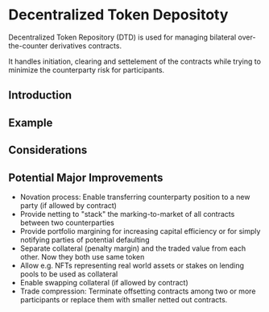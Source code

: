 # Decentralized Token Depositoty

Decentralized Token Repository (DTD) is used for managing bilateral over-the-counter derivatives contracts.

It handles initiation, clearing and settelement of the contracts while trying to minimize the counterparty risk for participants.

## Introduction

## Example

## Considerations

## Potential Major Improvements

* Novation process: Enable transferring counterparty position to a new party (if allowed by contract)
* Provide netting to "stack" the marking-to-market of all contracts between two counterparties
* Provide portfolio margining for increasing capital efficiency or for simply notifying parties of potential defaulting
* Separate collateral (penalty margin) and the traded value from each other. Now they both use same token
* Allow e.g. NFTs representing real world assets or stakes on lending pools to be used as collateral
* Enable swapping collateral (if allowed by contract)
* Trade compression: Terminate offsetting contracts among two or more participants or replace them with smaller netted out contracts.

